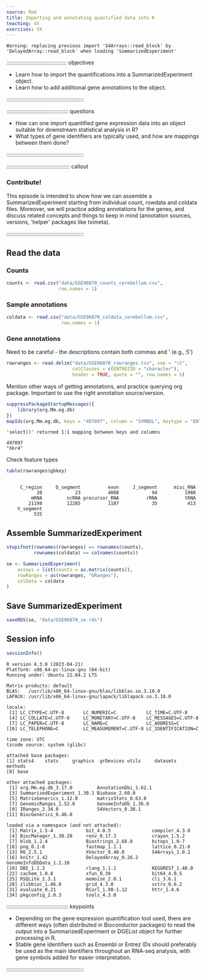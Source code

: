 ```yaml
---
source: Rmd
title: Importing and annotating quantified data into R
teaching: XX
exercises: XX
---
```



```{.warning}
Warning: replacing previous import 'S4Arrays::read_block' by
'DelayedArray::read_block' when loading 'SummarizedExperiment'
```

::::::::::::::::::::::::::::::::::::::: objectives

- Learn how to import the quantifications into a SummarizedExperiment object.
- Learn how to add additional gene annotations to the object.

::::::::::::::::::::::::::::::::::::::::::::::::::

:::::::::::::::::::::::::::::::::::::::: questions

- How can one import quantified gene expression data into an object suitable for downstream statistical analysis in R?
- What types of gene identifiers are typically used, and how are mappings between them done? 


::::::::::::::::::::::::::::::::::::::::::::::::::

:::::::::::::::::::::::::::::::::::::::::  callout

### Contribute!

This episode is intended to show how we can assemble a SummarizedExperiment
starting from individual count, rowdata and coldata files. Moreover, we will
practice adding annotations for the genes, and discuss related concepts
and things to keep in mind (annotation sources, versions, 'helper' packages
like tximeta).


::::::::::::::::::::::::::::::::::::::::::::::::::

## Read the data

### Counts


```r
counts <- read.csv("data/GSE96870_counts_cerebellum.csv", 
                   row.names = 1)
```

### Sample annotations


```r
coldata <- read.csv("data/GSE96870_coldata_cerebellum.csv",
                    row.names = 1)
```

### Gene annotations

Need to be careful - the descriptions contain both commas and ' (e.g., 5')


```r
rowranges <- read.delim("data/GSE96870_rowranges.tsv", sep = "\t", 
                        colClasses = c(ENTREZID = "character"),
                        header = TRUE, quote = "", row.names = 5)
```

Mention other ways of getting annotations, and practice querying org package.
Important to use the right annotation source/version.


```r
suppressPackageStartupMessages({
    library(org.Mm.eg.db)
})
mapIds(org.Mm.eg.db, keys = "497097", column = "SYMBOL", keytype = "ENTREZID")
```

```{.output}
'select()' returned 1:1 mapping between keys and columns
```

```{.output}
497097 
"Xkr4" 
```

Check feature types


```r
table(rowranges$gbkey)
```

```{.output}

     C_region     D_segment          exon     J_segment      misc_RNA 
           20            23          4008            94          1988 
         mRNA         ncRNA precursor_RNA          rRNA          tRNA 
        21198         12285          1187            35           413 
    V_segment 
          535 
```

## Assemble SummarizedExperiment


```r
stopifnot(rownames(rowranges) == rownames(counts),
          rownames(coldata) == colnames(counts))

se <- SummarizedExperiment(
    assays = list(counts = as.matrix(counts)),
    rowRanges = as(rowranges, "GRanges"),
    colData = coldata
)
```

## Save SummarizedExperiment


```r
saveRDS(se, "data/GSE96870_se.rds")
```

## Session info


```r
sessionInfo()
```

```{.output}
R version 4.3.0 (2023-04-21)
Platform: x86_64-pc-linux-gnu (64-bit)
Running under: Ubuntu 22.04.2 LTS

Matrix products: default
BLAS:   /usr/lib/x86_64-linux-gnu/blas/libblas.so.3.10.0 
LAPACK: /usr/lib/x86_64-linux-gnu/lapack/liblapack.so.3.10.0

locale:
 [1] LC_CTYPE=C.UTF-8       LC_NUMERIC=C           LC_TIME=C.UTF-8       
 [4] LC_COLLATE=C.UTF-8     LC_MONETARY=C.UTF-8    LC_MESSAGES=C.UTF-8   
 [7] LC_PAPER=C.UTF-8       LC_NAME=C              LC_ADDRESS=C          
[10] LC_TELEPHONE=C         LC_MEASUREMENT=C.UTF-8 LC_IDENTIFICATION=C   

time zone: UTC
tzcode source: system (glibc)

attached base packages:
[1] stats4    stats     graphics  grDevices utils     datasets  methods  
[8] base     

other attached packages:
 [1] org.Mm.eg.db_3.17.0         AnnotationDbi_1.62.1       
 [3] SummarizedExperiment_1.30.1 Biobase_2.60.0             
 [5] MatrixGenerics_1.12.0       matrixStats_0.63.0         
 [7] GenomicRanges_1.52.0        GenomeInfoDb_1.36.0        
 [9] IRanges_2.34.0              S4Vectors_0.38.1           
[11] BiocGenerics_0.46.0        

loaded via a namespace (and not attached):
 [1] Matrix_1.5-4            bit_4.0.5               compiler_4.3.0         
 [4] BiocManager_1.30.20     renv_0.17.3             crayon_1.5.2           
 [7] blob_1.2.4              Biostrings_2.68.0       bitops_1.0-7           
[10] png_0.1-8               fastmap_1.1.1           lattice_0.21-8         
[13] R6_2.5.1                XVector_0.40.0          S4Arrays_1.0.1         
[16] knitr_1.42              DelayedArray_0.26.2     GenomeInfoDbData_1.2.10
[19] DBI_1.1.3               rlang_1.1.1             KEGGREST_1.40.0        
[22] cachem_1.0.8            xfun_0.39               bit64_4.0.5            
[25] RSQLite_2.3.1           memoise_2.0.1           cli_3.6.1              
[28] zlibbioc_1.46.0         grid_4.3.0              vctrs_0.6.2            
[31] evaluate_0.21           RCurl_1.98-1.12         httr_1.4.6             
[34] pkgconfig_2.0.3         tools_4.3.0            
```

:::::::::::::::::::::::::::::::::::::::: keypoints

- Depending on the gene expression quantification tool used, there are different ways (often distributed in Bioconductor packages) to read the output into a SummarizedExperiment or DGEList object for further processing in R.
- Stable gene identifiers such as Ensembl or Entrez IDs should preferably be used as the main identifiers throughout an RNA-seq analysis, with gene symbols added for easier interpretation.


::::::::::::::::::::::::::::::::::::::::::::::::::


